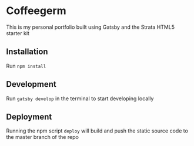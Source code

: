 # Coffeegerm

This is my personal portfolio built using Gatsby and the Strata HTML5 starter kit

## Installation

Run `npm install`

## Development

Run `gatsby develop` in the terminal to start developing locally

## Deployment

Running the npm script `deploy` will build and push the static source code to the master branch of the repo

